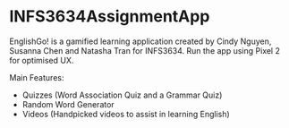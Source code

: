 # INFS3634AssignmentApp
EnglishGo! is a gamified learning application created by Cindy Nguyen, Susanna Chen and Natasha Tran for INFS3634.
Run the app using Pixel 2 for optimised UX. 

Main Features:
- Quizzes (Word Association Quiz and a Grammar Quiz)
- Random Word Generator
- Videos (Handpicked videos to assist in learning English)
